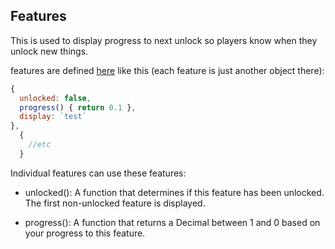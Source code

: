 ## Features

This is used to display progress to next unlock so players know when they unlock new things.

features are defined [here](js/features.js) like this (each feature is just another object there):
```js
{
  unlocked: false,
  progress() { return 0.1 },
  display: `test`
},
  {
    //etc
  }
```

Individual features can use these features: 

- unlocked(): A function that determines if this feature has been unlocked. The first non-unlocked feature is displayed.

- progress(): A function that returns a Decimal between 1 and 0 based on your progress to this feature.